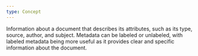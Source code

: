 ```yaml
---
type: Concept
---
```


Information about a document that describes its attributes, such as its type, source, author, and subject. Metadata can be labeled or unlabeled, with labeled metadata being more useful as it provides clear and specific information about the document.